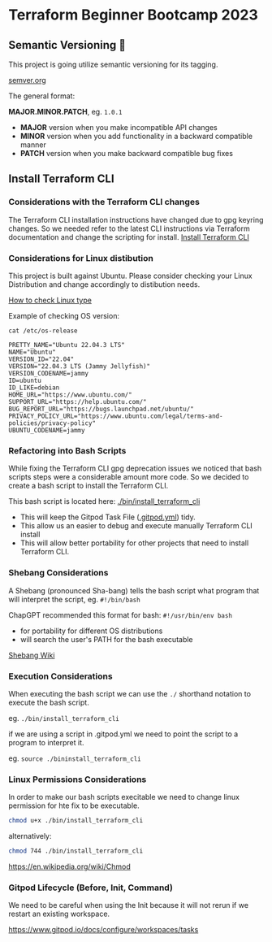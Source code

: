 # Terraform Beginner Bootcamp 2023

## Semantic Versioning :mage:
This project is going utilize semantic versioning for its tagging.

[semver.org](https://semver.org)

The general format:

 **MAJOR.MINOR.PATCH**, eg. `1.0.1`

- **MAJOR** version when you make incompatible API changes
- **MINOR** version when you add functionality in a backward compatible manner
- **PATCH** version when you make backward compatible bug fixes

## Install Terraform CLI

### Considerations with the Terraform CLI changes
The Terraform CLI installation instructions have changed due to gpg keyring changes. 
So we needed refer to the latest CLI instructions via Terraform documentation and change the scripting for install.
[Install Terraform CLI](https://developer.hashicorp.com/terraform/tutorials/aws-get-started/install-cli)

### Considerations for Linux distibution

This project is built against Ubuntu.
Please consider checking your Linux Distribution and change accordingly to distibution needs.

[How to check Linux type](https://www.cyberciti.biz/faq/how-to-check-os-version-in-linux-command-line/)

Example of checking OS version:

```
cat /etc/os-release

PRETTY_NAME="Ubuntu 22.04.3 LTS"
NAME="Ubuntu"
VERSION_ID="22.04"
VERSION="22.04.3 LTS (Jammy Jellyfish)"
VERSION_CODENAME=jammy
ID=ubuntu
ID_LIKE=debian
HOME_URL="https://www.ubuntu.com/"
SUPPORT_URL="https://help.ubuntu.com/"
BUG_REPORT_URL="https://bugs.launchpad.net/ubuntu/"
PRIVACY_POLICY_URL="https://www.ubuntu.com/legal/terms-and-policies/privacy-policy"
UBUNTU_CODENAME=jammy
```

### Refactoring into Bash Scripts

While fixing the Terraform CLI gpg deprecation issues we 
noticed that  bash scripts steps were a considerable amount more code. 
So we decided to create a bash script to install the Terraform CLI.

This bash script is located here: [./bin/install_terraform_cli](./bin/install_terraform_cli)

- This will keep the Gitpod Task File ([.gitpod.yml](.gitpod.yml)) tidy.
- This allow us an easier to debug and execute manually Terraform CLI install
- This will allow better portability for other projects that need to install Terraform CLI.

### Shebang Considerations

A Shebang (pronounced Sha-bang) tells the bash script what program that will interpret the script, eg. `#!/bin/bash`

ChapGPT recommended this format for bash: `#!/usr/bin/env bash`

- for portability for different OS distributions
- will search the user's PATH for the bash executable

[Shebang Wiki](https://en.wikipedia.org/wiki/Shebang_(Unix))


### Execution Considerations

When executing the bash script we can use the `./` shorthand notation to execute the bash script.

eg. `./bin/install_terraform_cli`

if we are using a script in .gitpod.yml we need to point the script to a program to interpret it.

eg. `source ./bininstall_terraform_cli`


### Linux Permissions Considerations

In order to make our bash scripts execitable we need to change linux permission for hte fix to be executable.
```sh
chmod u+x ./bin/install_terraform_cli
```
alternatively:
```sh
chmod 744 ./bin/install_terraform_cli
```

https://en.wikipedia.org/wiki/Chmod

### Gitpod Lifecycle (Before, Init, Command)

We need to be careful when using the Init because it will not rerun if we restart an existing workspace.

https://www.gitpod.io/docs/configure/workspaces/tasks
